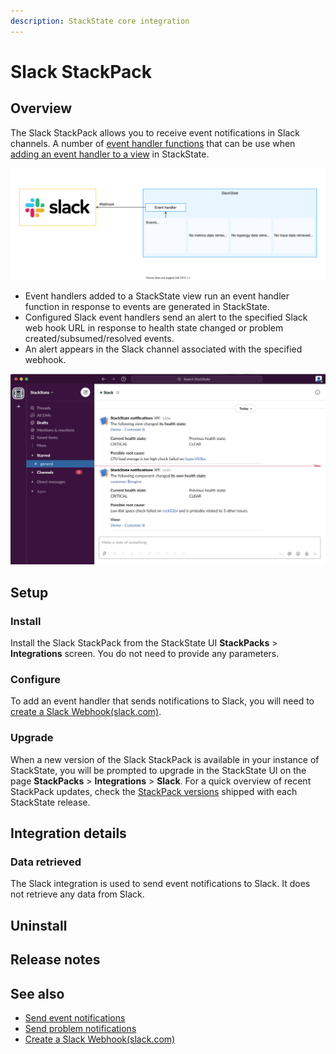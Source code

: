 ```yaml
---
description: StackState core integration
---
```


# Slack StackPack

## Overview

The Slack StackPack allows you to receive event notifications in Slack channels. A number of [event handler functions](/develop/developer-guides/custom-functions/event-handler-functions.md) that can be use when [adding an event handler to a view](/use/metrics-and-events/send-event-notifications.md) in StackState.

![Slack StackPack](/.gitbook/assets/stackpack-slack.svg)

* Event handlers added to a StackState view run an event handler function in response to events are generated in StackState.
* Configured Slack event handlers send an alert to the specified Slack web hook URL in response to health state changed or problem created/subsumed/resolved events.
* An alert appears in the Slack channel associated with the specified webhook.

![Slack alert](/.gitbook/assets/slack_alert.png)

## Setup

### Install

Install the Slack StackPack from the StackState UI **StackPacks** > **Integrations** screen. You do not need to provide any parameters.

### Configure

To add an event handler that sends notifications to Slack, you will need to [create a Slack Webhook\(slack.com\)](https://api.slack.com/messaging/webhooks).

### Upgrade

When a new version of the Slack StackPack is available in your instance of StackState, you will be prompted to upgrade in the StackState UI on the page **StackPacks** > **Integrations** > **Slack**. For a quick overview of recent StackPack updates, check the [StackPack versions](/setup/upgrade-stackstate/stackpack-versions.md) shipped with each StackState release.

## Integration details

### Data retrieved

The Slack integration is used to send event notifications to Slack. It does not retrieve any data from Slack.

## Uninstall

## Release notes

## See also

* [Send event notifications](/use/metrics-and-events/send-event-notifications.md)
* [Send problem notifications](/use/problem-analysis/problem_notifications.md)
* [Create a Slack Webhook\(slack.com\)](https://api.slack.com/messaging/webhooks)
